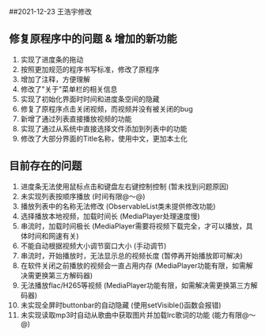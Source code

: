 ##2021-12-23 王浩宇修改

## 修复原程序中的问题 & 增加的新功能
1. 实现了进度条的拖动
2. 按照更加规范的程序书写标准，修改了原程序
3. 增加了注释，方便理解
4. 修改了"关于"菜单栏的相关信息
5. 实现了初始化界面时时间和进度条空间的隐藏
6. 修复了原程序点击关闭视频，而视频并没有被关闭的bug
7. 新增了通过列表直接播放视频的功能
8. 实现了通过从系统中直接选择文件添加到列表中的功能
9. 修改了大部分界面的Title名称，使用中文，更加本土化


## 目前存在的问题
1. 进度条无法使用鼠标点击和键盘左右键控制控制 (暂未找到问题原因)
2. 未实现列表按顺序播放 (时间有限@～@)
3. 播放列表中的名称无法修改 (ObservableList类未提供修改功能)
4. 选择播放本地视频，加载时间长 (MediaPlayer处理速度慢)
5. 串流时，加载时间极长 (MediaPlayer需要将视频下载完全，才可以播放，具体时间和网速有关)
6. 不能自动根据视频大小调节窗口大小 (手动调节)
7. 串流时，开始播放时，无法显示总的视频长度 (暂停再开始播放即可解决)
8. 在软件关闭之前播放的视频会一直占用内存 (MediaPlayer功能有限，如需解决需更换第三方解码器)
9. 无法播放flac/H265等视频  (MediaPlayer功能有限，如需解决需更换第三方解码器)
10. 未实现全屏时buttonbar的自动隐藏 (使用setVisible()函数会报错)
11. 未实现读取mp3时自动从歌曲中获取图片并加载lrc歌词的功能 (能力有限@～@)

